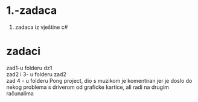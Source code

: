 # 1.-zadaca
1. zadaca iz vještine c#

# zadaci
zad1-u folderu dz1  
zad2 i 3- u folderu zad2  
zad 4 - u folderu Pong project, dio s muzikom je komentiran jer je doslo do nekog problema s driverom od graficke kartice, ali radi na drugim računalima  
